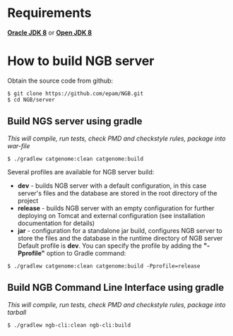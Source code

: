 # Requirements

**[Oracle JDK 8](https://docs.oracle.com/javase/8/docs/technotes/guides/install/install_overview.html)** or **[Open JDK 8](http://openjdk.java.net/install/)**

# How to build NGB server

Obtain the source code from github:
```
$ git clone https://github.com/epam/NGB.git
$ cd NGB/server
```
## Build NGS server  using gradle

*This will compile, run tests, check PMD and checkstyle rules, package into war-file*
```
$ ./gradlew catgenome:clean catgenome:build 
```
Several profiles are available for NGB server build:
    
  * **dev** - builds NGB server with a default configuration, in this case server's files and the database are stored in the root directory of the project
  * **release** - builds NGB server with an empty configuration for further deploying on Tomcat and external configuration (see installation documentation for details)
  * **jar** - configuration for a standalone jar build, configures NGB server to store the files and the database in
   the runtime directory of NGB server
Default profile is **dev**. You can specify the profile by adding the **"-Pprofile"** option to Gradle command:
   ```
   $ ./gradlew catgenome:clean catgenome:build -Pprofile=release
   ```
   
## Build NGB Command Line Interface using gradle

*This will compile, run tests, check PMD and checkstyle rules, package into tarball*
```
$ ./gradlew ngb-cli:clean ngb-cli:build
```
